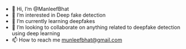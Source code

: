- 👋 Hi, I’m @ManleefBhat
- 👀 I’m interested in Deep fake detection
- 🌱 I’m currently learning deepfakes
- 💞️ I’m looking to collaborate on anything related to deepfake detection using deep learning
- 📫 How to reach me munleefbhat@gmail.com

<!---
ManleefBhat/ManleefBhat is a ✨ special ✨ repository because its `README.md` (this file) appears on your GitHub profile.
You can click the Preview link to take a look at your changes.
--->
